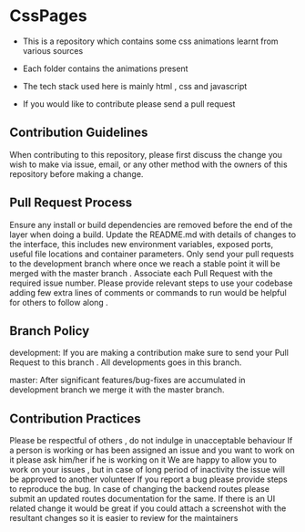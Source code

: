 # CssPages

- This is a repository which contains some css animations learnt from various sources 

- Each folder contains the animations present

- The tech stack used here is mainly html , css and javascript

- If you would like to contribute please send a pull request 



## Contribution Guidelines 

When contributing to this repository, please first discuss the change you wish to make via issue, email, or any other method with the owners of this repository before making a change.

## Pull Request Process

Ensure any install or build dependencies are removed before the end of the layer when doing a build.
Update the README.md with details of changes to the interface, this includes new environment variables, exposed ports, useful file locations and container parameters.
Only send your pull requests to the development branch where once we reach a stable point it will be merged with the master branch .
Associate each Pull Request with the required issue number.
Please provide relevant steps to use your codebase adding few extra lines of comments or commands to run would be helpful for others to follow along .

## Branch Policy

development: If you are making a contribution make sure to send your Pull Request to this branch . All developments goes in this branch.

master: After significant features/bug-fixes are accumulated in development branch we merge it with the master branch.

## Contribution Practices

Please be respectful of others , do not indulge in unacceptable behaviour
If a person is working or has been assigned an issue and you want to work on it please ask him/her if he is working on it
We are happy to allow you to work on your issues , but in case of long period of inactivity the issue will be approved to another volunteer
If you report a bug please provide steps to reproduce the bug.
In case of changing the backend routes please submit an updated routes documentation for the same.
If there is an UI related change it would be great if you could attach a screenshot with the resultant changes so it is easier to review for the maintainers
